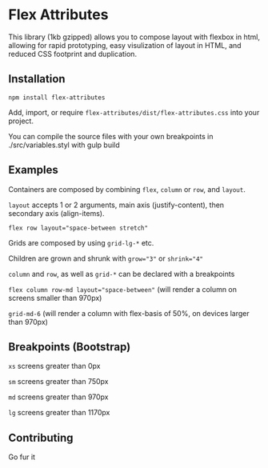 Flex Attributes
=============

This library (1kb gzipped) allows you to compose layout with flexbox in html, allowing for rapid prototyping, easy visulization of layout in HTML, and reduced CSS footprint and duplication.

Installation
------------

```
npm install flex-attributes
```

Add, import, or require `flex-attributes/dist/flex-attributes.css` into your project.

You can compile the source files with your own breakpoints in ./src/variables.styl with gulp build


Examples
------------
Containers are composed by combining `flex`, `column` or `row`, and `layout`. 

`layout` accepts 1 or 2 arguments, main axis (justify-content), then secondary axis (align-items).

 `flex row layout="space-between stretch"`

Grids are composed by using `grid-lg-*` etc.

Children are grown and shrunk with `grow="3"` or `shrink="4"`

`column` and `row`, as well as `grid-*` can be declared with a breakpoints 

`flex column row-md layout="space-between"` (will render a column on screens smaller than 970px)
 
`grid-md-6` (will render a column with flex-basis of 50%, on devices larger than 970px)

Breakpoints (Bootstrap)
------------

`xs` screens greater than 0px

`sm` screens greater than 750px

`md` screens greater than 970px

`lg` screens greater than 1170px

Contributing
------------

Go fur it

